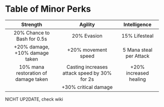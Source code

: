 # Table of Minor Perks

| Strength | Agility | Intelligence |
|:--------:|:--------:|:--------:|
|20% Chance to Bash for 0.5s|20% Evasion|15% Lifesteal|
|+20% damage, +10% damage taken|+20% movement speed|5 Mana steal per Attack|
|10% mana restoration of damage taken|Casting increases attack speed by 30% for 2s|+20% increased healing|
||+30% critical damage||


NICHT UP2DATE, check wiki